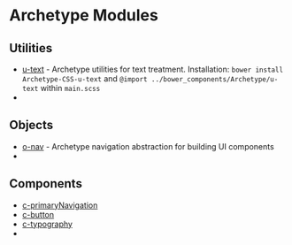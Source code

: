 # Archetype Modules

## Utilities

  * [u-text](https://github.com/Archetype-CSS/u-test) - Archetype utilities for text treatment. Installation: `bower install Archetype-CSS-u-text` and `@import ../bower_components/Archetype/u-text` within `main.scss`
  *

## Objects

  * [o-nav](https://github.com/Archetype-CSS/o-nav) - Archetype navigation abstraction for building UI components
  *

## Components
  * [c-primaryNavigation]()
  * [c-button]()
  * [c-typography]()
  *



